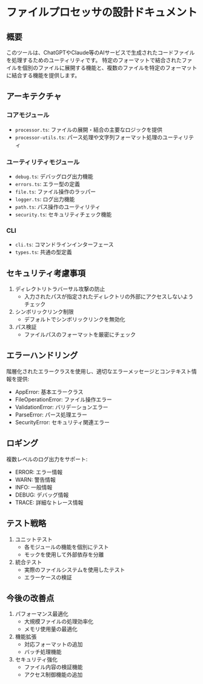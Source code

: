 # ファイルプロセッサの設計ドキュメント

## 概要
このツールは、ChatGPTやClaude等のAIサービスで生成されたコードファイルを処理するためのユーティリティです。
特定のフォーマットで結合されたファイルを個別のファイルに展開する機能と、複数のファイルを特定のフォーマットに結合する機能を提供します。

## アーキテクチャ

### コアモジュール
- `processor.ts`: ファイルの展開・結合の主要なロジックを提供
- `processor-utils.ts`: パース処理や文字列フォーマット処理のユーティリティ

### ユーティリティモジュール
- `debug.ts`: デバッグログ出力機能
- `errors.ts`: エラー型の定義
- `file.ts`: ファイル操作のラッパー
- `logger.ts`: ログ出力機能
- `path.ts`: パス操作のユーティリティ
- `security.ts`: セキュリティチェック機能

### CLI
- `cli.ts`: コマンドラインインターフェース
- `types.ts`: 共通の型定義

## セキュリティ考慮事項
1. ディレクトリトラバーサル攻撃の防止
   - 入力されたパスが指定されたディレクトリの外部にアクセスしないようチェック
2. シンボリックリンク制限
   - デフォルトでシンボリックリンクを無効化
3. パス検証
   - ファイルパスのフォーマットを厳密にチェック

## エラーハンドリング
階層化されたエラークラスを使用し、適切なエラーメッセージとコンテキスト情報を提供:
- AppError: 基本エラークラス
- FileOperationError: ファイル操作エラー
- ValidationError: バリデーションエラー
- ParseError: パース処理エラー
- SecurityError: セキュリティ関連エラー

## ロギング
複数レベルのログ出力をサポート:
- ERROR: エラー情報
- WARN: 警告情報
- INFO: 一般情報
- DEBUG: デバッグ情報
- TRACE: 詳細なトレース情報

## テスト戦略
1. ユニットテスト
   - 各モジュールの機能を個別にテスト
   - モックを使用して外部依存を分離
2. 統合テスト
   - 実際のファイルシステムを使用したテスト
   - エラーケースの検証

## 今後の改善点
1. パフォーマンス最適化
   - 大規模ファイルの処理効率化
   - メモリ使用量の最適化
2. 機能拡張
   - 対応フォーマットの追加
   - バッチ処理機能
3. セキュリティ強化
   - ファイル内容の検証機能
   - アクセス制御機能の追加
